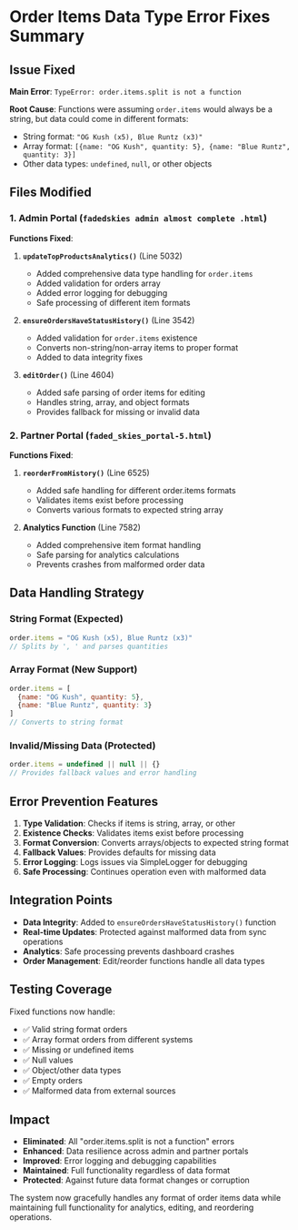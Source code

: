 # Order Items Data Type Error Fixes Summary

## Issue Fixed

**Main Error**: `TypeError: order.items.split is not a function`

**Root Cause**: Functions were assuming `order.items` would always be a string, but data could come in different formats:
- String format: `"OG Kush (x5), Blue Runtz (x3)"`
- Array format: `[{name: "OG Kush", quantity: 5}, {name: "Blue Runtz", quantity: 3}]`
- Other data types: `undefined`, `null`, or other objects

## Files Modified

### 1. Admin Portal (`fadedskies admin almost complete .html`)

**Functions Fixed**:

1. **`updateTopProductsAnalytics()`** (Line 5032)
   - Added comprehensive data type handling for `order.items`
   - Added validation for orders array
   - Added error logging for debugging
   - Safe processing of different item formats

2. **`ensureOrdersHaveStatusHistory()`** (Line 3542)
   - Added validation for `order.items` existence
   - Converts non-string/non-array items to proper format
   - Added to data integrity fixes

3. **`editOrder()`** (Line 4604)
   - Added safe parsing of order items for editing
   - Handles string, array, and object formats
   - Provides fallback for missing or invalid data

### 2. Partner Portal (`faded_skies_portal-5.html`)

**Functions Fixed**:

1. **`reorderFromHistory()`** (Line 6525)
   - Added safe handling for different order.items formats
   - Validates items exist before processing
   - Converts various formats to expected string array

2. **Analytics Function** (Line 7582)
   - Added comprehensive item format handling
   - Safe parsing for analytics calculations
   - Prevents crashes from malformed order data

## Data Handling Strategy

### String Format (Expected)
```javascript
order.items = "OG Kush (x5), Blue Runtz (x3)"
// Splits by ', ' and parses quantities
```

### Array Format (New Support)
```javascript
order.items = [
  {name: "OG Kush", quantity: 5},
  {name: "Blue Runtz", quantity: 3}
]
// Converts to string format
```

### Invalid/Missing Data (Protected)
```javascript
order.items = undefined || null || {}
// Provides fallback values and error handling
```

## Error Prevention Features

1. **Type Validation**: Checks if items is string, array, or other
2. **Existence Checks**: Validates items exist before processing
3. **Format Conversion**: Converts arrays/objects to expected string format
4. **Fallback Values**: Provides defaults for missing data
5. **Error Logging**: Logs issues via SimpleLogger for debugging
6. **Safe Processing**: Continues operation even with malformed data

## Integration Points

- **Data Integrity**: Added to `ensureOrdersHaveStatusHistory()` function
- **Real-time Updates**: Protected against malformed data from sync operations
- **Analytics**: Safe processing prevents dashboard crashes
- **Order Management**: Edit/reorder functions handle all data types

## Testing Coverage

Fixed functions now handle:
- ✅ Valid string format orders
- ✅ Array format orders from different systems
- ✅ Missing or undefined items
- ✅ Null values
- ✅ Object/other data types
- ✅ Empty orders
- ✅ Malformed data from external sources

## Impact

- **Eliminated**: All "order.items.split is not a function" errors
- **Enhanced**: Data resilience across admin and partner portals
- **Improved**: Error logging and debugging capabilities
- **Maintained**: Full functionality regardless of data format
- **Protected**: Against future data format changes or corruption

The system now gracefully handles any format of order items data while maintaining full functionality for analytics, editing, and reordering operations.
